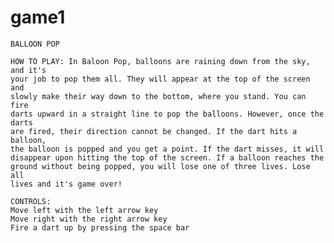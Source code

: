 # game1

    BALLOON POP
    
    HOW TO PLAY: In Baloon Pop, balloons are raining down from the sky, and it's
    your job to pop them all. They will appear at the top of the screen and
    slowly make their way down to the bottom, where you stand. You can fire
    darts upward in a straight line to pop the balloons. However, once the darts
    are fired, their direction cannot be changed. If the dart hits a balloon,
    the balloon is popped and you get a point. If the dart misses, it will
    disappear upon hitting the top of the screen. If a balloon reaches the
    ground without being popped, you will lose one of three lives. Lose all
    lives and it's game over!
    
    CONTROLS:
    Move left with the left arrow key
    Move right with the right arrow key
    Fire a dart up by pressing the space bar
    

